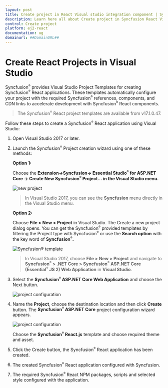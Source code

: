 ```yaml
---
layout: post
title: Create project in React Visual studio integration component | Syncfusion
description: Learn here all about Create project in Syncfusion React Visual studio integration component of Syncfusion Essential JS 2 and more.
control: Create project 
platform: ej2-react
documentation: ug
domainurl: ##DomainURL##
---
```


# Create React Projects in Visual Studio

Syncfusion<sup style="font-size:70%">&reg;</sup> provides Visual Studio Project Templates for creating Syncfusion<sup style="font-size:70%">&reg;</sup> React applications. These templates automatically configure your project with the required Syncfusion<sup style="font-size:70%">&reg;</sup> references, components, and CDN links to accelerate development with Syncfusion<sup style="font-size:70%">&reg;</sup> React components.

> The Syncfusion<sup style="font-size:70%">&reg;</sup> React project templates are available from v17.1.0.47.

Follow these steps to create a Syncfusion<sup style="font-size:70%">&reg;</sup> React application using Visual Studio:
1. Open Visual Studio 2017 or later.
2. Launch the Syncfusion<sup style="font-size:70%">&reg;</sup> Project creation wizard using one of these methods:

    **Option 1:**

     Choose the **Extension->Syncfusion-> Essential Studio<sup style="font-size:70%">&reg;</sup> for ASP.NET Core -> Create New Syncfusion<sup style="font-size:70%">&reg;</sup> Project… in the Visual Studio menu.**

    ![new project](images/new-project.png)

    > In Visual Studio 2017, you can see the **Syncfusion** menu directly in the Visual Studio menu.

    **Option 2:**

     Choose **File > New > Project** in Visual Studio. The Create a new project dialog opens. You can get the Syncfusion<sup style="font-size:70%">&reg;</sup> provided templates by filtering the Project type with Syncfusion<sup style="font-size:70%">&reg;</sup> or use the **Search option** with the key word of **Syncfusion<sup style="font-size:70%">&reg;</sup>.**

    ![Syncfusion<sup style="font-size:70%">&reg;</sup> template](images/create-new-project.png)

    > In Visual Studio 2017, choose **File > New > Project** and navigate to **Syncfusion<sup style="font-size:70%">&reg;</sup> > .NET Core > Syncfusion<sup style="font-size:70%">&reg;</sup> ASP.NET Core (Essential<sup style="font-size:70%">&reg;</sup> JS 2) Web Application** in **Visual Studio**.

3. Select the **Syncfusion<sup style="font-size:70%">&reg;</sup> ASP.NET Core Web Application** and choose the Next button.

    ![project configuration](images/syncfusion-template.png)

4. Name the **Project**, choose the destination location and then click **Create** button. The **Syncfusion<sup style="font-size:70%">&reg;</sup> ASP.NET Core**  project configuration wizard appears.

    ![project configuration](images/react-project-wizard.png)

    Choose the **Syncfusion<sup style="font-size:70%">&reg;</sup> React.js** template and choose required theme and asset.

5. Click the Create button, the Syncfusion<sup style="font-size:70%">&reg;</sup> React application has been created.

6. The created Syncfusion<sup style="font-size:70%">&reg;</sup> React application configured with Syncfusion.

7. The required Syncfusion<sup style="font-size:70%">&reg;</sup> React NPM packages, scripts and selected style configured with the application.